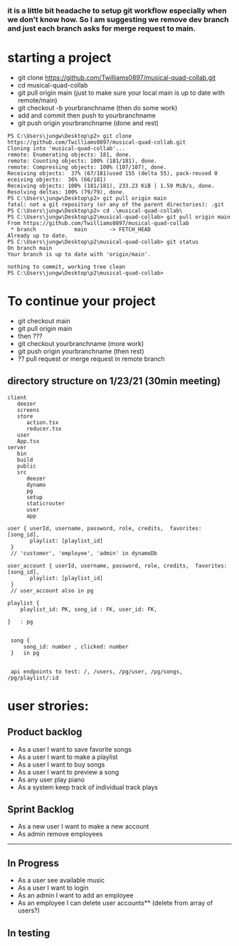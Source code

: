 ### it is a little bit headache to setup git workflow especially when we don't know how. So I am suggesting we remove dev branch and just each branch asks for merge request to main.


# starting a project
* git clone https://github.com/Twilliams0897/musical-quad-collab.git
* cd musical-quad-collab
* git pull origin main  (just to make sure your local main is up to date with remote/main)
* git checkout -b yourbranchname (then do some work)
* add and commit then push to yourbranchname
* git push origin yourbranchname  (done and rest)
```
PS C:\Users\jungw\Desktop\p2> git clone https://github.com/Twilliams0897/musical-quad-collab.git
Cloning into 'musical-quad-collab'...
remote: Enumerating objects: 181, done.
remote: Counting objects: 100% (181/181), done.
remote: Compressing objects: 100% (107/107), done.
Receiving objects:  37% (67/181)used 155 (delta 55), pack-reused 0 eceiving objects:  36% (66/181)
Receiving objects: 100% (181/181), 233.23 KiB | 1.59 MiB/s, done.
Resolving deltas: 100% (79/79), done.
PS C:\Users\jungw\Desktop\p2> git pull origin main  
fatal: not a git repository (or any of the parent directories): .git
PS C:\Users\jungw\Desktop\p2> cd .\musical-quad-collab\
PS C:\Users\jungw\Desktop\p2\musical-quad-collab> git pull origin main
From https://github.com/Twilliams0897/musical-quad-collab
 * branch            main       -> FETCH_HEAD
Already up to date.
PS C:\Users\jungw\Desktop\p2\musical-quad-collab> git status
On branch main
Your branch is up to date with 'origin/main'.

nothing to commit, working tree clean
PS C:\Users\jungw\Desktop\p2\musical-quad-collab>
```

# To continue your project
* git checkout main
* git pull origin main
*  then ???
*  git checkout yourbranchname (more work)
*  git push origin yourbranchname (then rest)
*  ?? pull request or merge request in remote branch



## directory structure on 1/23/21 (30min meeting)
  
```
client
   deezer
   screens
   store
      action.tsx
      reducer.tsx
   user
   App.tsx
server
   bin
   build
   public
   src
      deezer
      dynamo
      pg
      setup
      staticrouter
      user
      app
```

```
user { userId, username, password, role, credits,  favorites: [song_id],      
       playlist: [playlist_id]
 }
 // 'customer', 'employee', 'admin' in dynamoDb

user_account { userId, username, password, role, credits,  favorites: [song_id],      
       playlist: [playlist_id]
 }
 // user_account also in pg

playlist {
	playlist_id: PK, song_id : FK, user_id: FK,
 
}   : pg


 song {
     song_id: number , clicked: number
 }   in pg


 api endpoints to test: /, /users, /pg/user, /pg/songs, /pg/playlist/:id
 ```

 # user strories:
## Product backlog
* As a user I want to save favorite songs
* As a user I want to make a playlist
* As a user I want to buy songs
* As a user I want to preview a song
* As any user play piano
* As a system keep track of individual track plays

## Sprint Backlog
* As a new user I want to make a new account
* As admin remove employees
----------------------------

## In Progress
* As a user see available music
* As a user I want to login
* As an admin I want to add an employee
* As an employee I can delete user accounts** (delete from array of users?)

## In testing